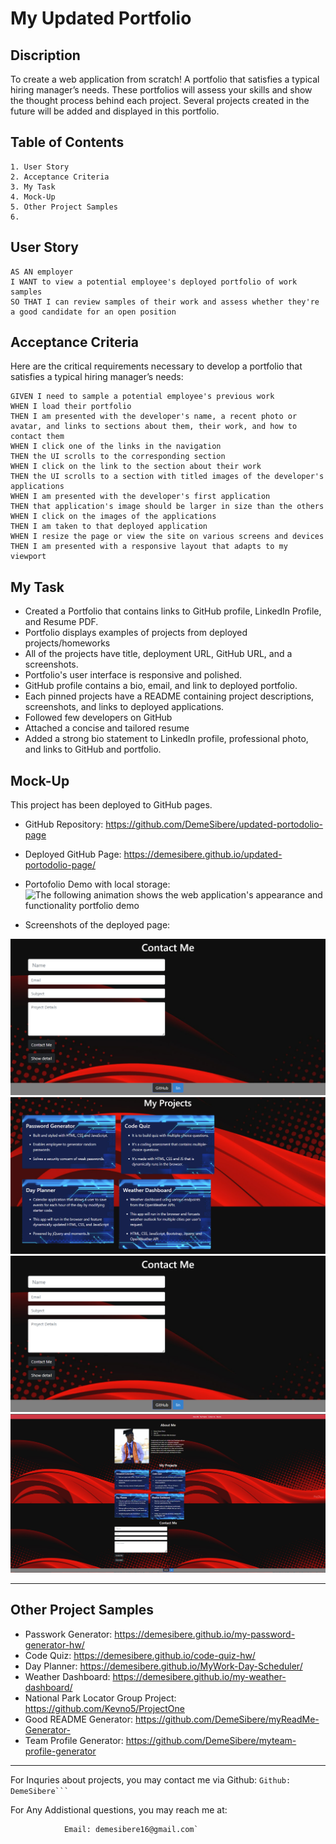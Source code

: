 # My Updated Portfolio

## Discription

To create a web application from scratch! A portfolio that satisfies a typical hiring manager’s needs. 
These portfolios will assess your skills and show the thought process behind each project. Several projects 
created in the future will be added and displayed in this portfolio.

## Table of Contents
    1. User Story 
    2. Acceptance Criteria 
    3. My Task
    4. Mock-Up
    5. Other Project Samples
    6. 

## User Story

```
AS AN employer
I WANT to view a potential employee's deployed portfolio of work samples
SO THAT I can review samples of their work and assess whether they're a good candidate for an open position
```


## Acceptance Criteria

Here are the critical requirements necessary to develop a portfolio that satisfies a typical hiring manager’s needs:

```
GIVEN I need to sample a potential employee's previous work
WHEN I load their portfolio
THEN I am presented with the developer's name, a recent photo or avatar, and links to sections about them, their work, and how to contact them
WHEN I click one of the links in the navigation
THEN the UI scrolls to the corresponding section
WHEN I click on the link to the section about their work
THEN the UI scrolls to a section with titled images of the developer's applications
WHEN I am presented with the developer's first application
THEN that application's image should be larger in size than the others
WHEN I click on the images of the applications
THEN I am taken to that deployed application
WHEN I resize the page or view the site on various screens and devices
THEN I am presented with a responsive layout that adapts to my viewport
```


## My Task

* Created a Portfolio that contains links to GitHub profile, LinkedIn Profile, and Resume PDF.
* Portfolio displays examples of projects from deployed projects/homeworks 
* All of the projects have title, deployment URL, GitHub URL, and a screenshots.
* Portfolio's user interface is responsive and polished.
* GitHub profile contains a bio, email, and link to deployed portfolio.
* Each pinned projects have a README containing project descriptions, screenshots, and links to deployed applications.
* Followed few developers on GitHub
* Attached a concise and tailored resume 
* Added a strong bio statement to LinkedIn profile, professional photo, and links to GitHub and portfolio.


## Mock-Up

This project has been deployed to GitHub pages.

* GitHub Repository: https://github.com/DemeSibere/updated-portodolio-page
* Deployed GitHub Page: https://demesibere.github.io/updated-portodolio-page/
* Portofolio Demo with local storage:
![The following animation shows the web application's appearance and functionality portfolio demo](./Assets/updated-portfolio-page.gif)

* Screenshots of the deployed page:

!['About me' section of the deployed application](./Assets/contactme-img.png)
!['My projects' section of the deployed application](./Assets/myprojects-img.png)
!['Contact me' section of the deployed application](./Assets/contactme-img.png)
![The following animation shows the web application's appearance and functionality portfolio demo](./Assets/portofolio-page.png)

_________

## Other Project Samples

* Passwork Generator: https://demesibere.github.io/my-password-generator-hw/
* Code Quiz: https://demesibere.github.io/code-quiz-hw/
* Day Planner: https://demesibere.github.io/MyWork-Day-Scheduler/
* Weather Dashboard: https://demesibere.github.io/my-weather-dashboard/
* National Park Locator Group Project: https://github.com/Kevno5/ProjectOne
* Good README Generator: https://github.com/DemeSibere/myReadMe-Generator-
* Team Profile Generator: https://github.com/DemeSibere/myteam-profile-generator

___
For Inquries about projects, you may contact me via Github: 
        ``
            Github: DemeSibere``` ``

For Any Addistional questions, you may reach me at: 
```
            Email: demesibere16@gmail.com`


